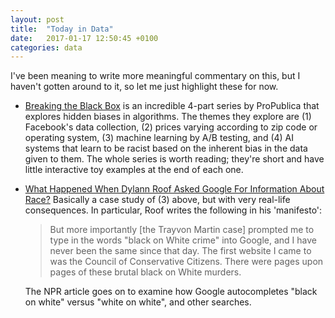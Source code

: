 ```yaml
---
layout: post
title:  "Today in Data"
date:   2017-01-17 12:50:45 +0100
categories: data
---
```


I've been meaning to write more meaningful commentary on this, but I haven't gotten around to it, so let me just highlight these for now.

 - [Breaking the Black Box](https://www.propublica.org/article/breaking-the-black-box-what-facebook-knows-about-you) is an incredible 4-part series by ProPublica that explores hidden biases in algorithms. The themes they explore are (1) Facebook's data collection, (2) prices varying according to zip code or operating system, (3) machine learning by A/B testing, and (4) AI systems that learn to be racist based on the inherent bias in the data given to them. The whole series is worth reading; they're short and have little interactive toy examples at the end of each one.

- [What Happened When Dylann Roof Asked Google For Information About Race?](http://www.npr.org/sections/thetwo-way/2017/01/10/508363607/what-happened-when-dylann-roof-asked-google-for-information-about-race) Basically a case study of (3) above, but with very real-life consequences. In particular, Roof writes the following in his 'manifesto':

	> But more importantly [the Trayvon Martin case] prompted me to type in the words "black on White crime" into Google, and I have never been the same since that day. The first website I came to was the Council of Conservative Citizens. There were pages upon pages of these brutal black on White murders.

	The NPR article goes on to examine how Google autocompletes "black on white" versus "white on white", and other searches.